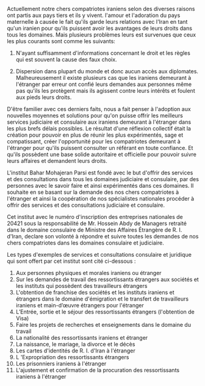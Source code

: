 Actuellement notre chers compatriotes iraniens selon des diverses raisons ont partis aux pays tiers et ils y vivent. l'amour et l'adoration du pays maternelle à causée le fait qu'ils garde leurs relations avec l'Iran en tant qu'un iranien pour qu'ils puissent avoir les avantages de leurs droits dans tous les domaines. Mais plusieurs problèmes leurs est survenues que ceux les plus courants sont comme les suivants:

1. N'ayant suffisamment d'informations concernant le droit et les règles qui est souvent la cause des faux choix.

2. Dispersion dans plupart du monde et donc aucun accès aux diplomates. Malheureusement il existe plusieurs cas que les iraniens demeurant à l'étranger par erreur ont confié leurs demandes aux personnes même pas qu'ils les protègent mais ils agissent contre leurs intérêts et foulent aux pieds leurs droits.

D'être familier avec ces derniers faits, nous a fait penser à l'adoption aux nouvelles moyennes et solutions pour qu'on puisse offrir les meilleurs services judiciaire et consulaire aux iraniens demeurant à l'étranger dans les plus brefs délais possibles.
Le résultat d'une réflexion collectif était la création pour pouvoir en plus de réunir les plus expérimentés, sage et compatissant, créer l'opportunité pour les compatriotes demeurant à l'étranger pour qu'ils puissent consulter un référant en toute confiance. Et qu'ils possèdent une base solide autoritaire et officielle pour pouvoir suivre leurs affaires et demandent leurs droits.

L'institut Bahar Mohajeran Parsi est fondé avec le but d'offrir des services et des consultations dans tous les domaines judiciaire et consulaire, par des personnes avec le savoir faire et ainsi expérimentés dans ces domaines.  Il souhaite en se basant sur la demande des nos chers compatriotes à l'étranger et ainsi la coopération de nos spécialistes nationales procéder à offrir des services et des consultations judiciaire et consulaire.

Cet institut avec le numéro d'inscription des entreprises nationales de 20421 sous la responsabilité de Mr. Hossein Abdy de Managers retraité dans le domaine consulaire de Ministre des Affaires Étrangère de R. I. d'Iran, declare son volonté à répondre et suivre toutes les demandes de nos chers compatriotes dans les domaines consulaire et judiciaire.

Les types d'exemples de services et consultations consulaire et juridique qui sont offert par cet institut sont cité ci-dessous :

1. Aux personnes physiques et morales iraniens ou étranger
2. Sur les demandes de travail des ressortissants étrangers aux sociétés et les instituts qui possèdent des travailleurs étrangers
3. L'obtention de franchise des sociétés et les instituts iraniens et étrangers dans le domaine d'émigration et le transfert de travailleurs iraniens et main-d’œuvre étrangers pour l'étranger
4. L’Entrée, sortie et le séjour des ressortissants étrangers (l'obtention de Visa)
5. Faire les projets de recherches et enseignements dans le domaine du travail
6. La nationalité des ressortissants iraniens et étranger
7. La naissance, le mariage, la divorce et le décès
8. Les cartes d'identités de R. I. d'Iran à l'étranger
9. L 'Expropriation des ressortissants étrangers
10. Les prisonniers iraniens à l'étranger
11. L'ajustement et confirmation de la procuration des ressortissants iraniens à l'étranger
